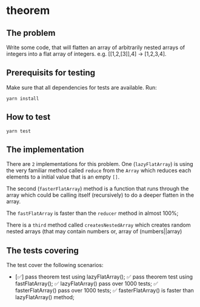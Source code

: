 # theorem

## The problem
Write some code, that will flatten an array of arbitrarily nested arrays of integers into a flat array of integers. e.g. [[1,2,[3]],4] -&gt; [1,2,3,4]. 

## Prerequisits for testing
Make sure that all dependencies for tests are available. Run:
```
yarn install
```

## How to test
```
yarn test
```

## The implementation
There are `2` implementations for this problem. One (`lazyFlatArray`) is using the very familiar method called `reduce` from the `Array` which reduces each elements to a initial value that is an empty `[]`.

The second (`fasterFlatArray`) method is a function that runs through the array which could be calling itself (recursively) to do a deeper flatten in the array.

The `fastFlatArray` is faster than the `reducer` method in almost 100%;

There is a `third` method called `createsNestedArray` which creates random nested arrays (that may contain numbers or, array of (numbers||array)

## The tests covering
The test cover the following scenarios:
- [✅] pass theorem test using lazyFlatArray(); 
✅ pass theorem test using fastFlatArray(); 
✅ lazyFlatArray() pass over 1000 tests; 
✅ fasterFlatArray() pass over 1000 tests;
✅ fasterFlatArray() is faster than lazyFlatArray() method;


